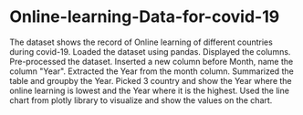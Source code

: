 # Online-learning-Data-for-covid-19
The dataset shows the record of Online learning of different countries during covid-19.
Loaded the dataset using pandas.
Displayed the columns.
Pre-processed the dataset.
Inserted a new column before Month, name the column "Year".
Extracted the Year from the month column.
Summarized the table and groupby the Year.
Picked 3 country and show the Year where the online learning is lowest and the Year where it is the highest.
Used the line chart from plotly library to visualize and show the values on the chart.

